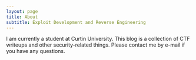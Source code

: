 ```yaml
---
layout: page
title: About
subtitle: Exploit Development and Reverse Engineering
---
```


I am currently a student at Curtin University. This blog is a collection of CTF writeups and other security-related things. Please contact me by e-mail if you have any questions.
